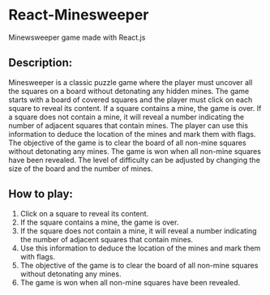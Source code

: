 # React-Minesweeper

Minewsweeper game made with React.js

## Description:

Minesweeper is a classic puzzle game where the player must uncover all the squares on a board without detonating any hidden mines. The game starts with a board of covered squares and the player must click on each square to reveal its content. If a square contains a mine, the game is over. If a square does not contain a mine, it will reveal a number indicating the number of adjacent squares that contain mines. The player can use this information to deduce the location of the mines and mark them with flags. The objective of the game is to clear the board of all non-mine squares without detonating any mines. The game is won when all non-mine squares have been revealed. The level of difficulty can be adjusted by changing the size of the board and the number of mines.

## How to play:

1. Click on a square to reveal its content.
2. If the square contains a mine, the game is over.
3. If the square does not contain a mine, it will reveal a number indicating the number of adjacent squares that contain mines.
4. Use this information to deduce the location of the mines and mark them with flags.
5. The objective of the game is to clear the board of all non-mine squares without detonating any mines.
6. The game is won when all non-mine squares have been revealed.
